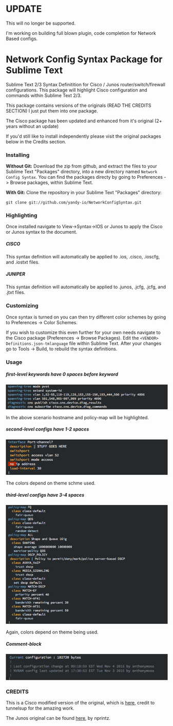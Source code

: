 # UPDATE

This will no longer be supported.

I'm working on building full blown plugin, code completion for Network Based configs.

# Network Config Syntax Package for Sublime Text

Sublime Text 2/3 Syntax Definitition for Cisco / Junos router/switch/firewall configurations. This package will highlight Cisco configuration and commands within Sublime Text 2/3.

This package contains versions of the originals (READ THE CREDITS SECTION) I just put them into one package.

The Cisco package has been updated and enhanced from it's original (2+ years without an update)

If you'd still like to install independently please visit the original packages below in the Credits section.

### Installing

**Without Git:** Download the zip from github, and extract the files to your Sublime Text "Packages" directory, into a new directory named `Network Config Syntax`. You can find the packages directy by going to Preferences -> Browse packages, within Sublime Text.

**With Git:** Clone the repository in your Sublime Text "Packages" directory:

    git clone git://github.com/yandy-io/NetworkConfigSyntax.git

### Highlighting
Once installed navigate to View->Syntax->IOS or Junos to apply the Cisco or Junos syntax to the document.

##### CISCO
This syntax definition will automatically be applied to .ios, .cisco, .ioscfg, and .iostxt files.

##### JUNIPER
This syntax definition will automatically be applied to .junos, .jcfg, .jcfg, and .jtxt files.

### Customizing
Once <NETWORK> syntax is turned on you can then try different color schemes by going to Preferences -> Color Schemes.

If you wish to customize this even further for your own needs navigate to the Cisco package (Preferences -> Browse Packages). Edit the `<VENDOR> Definitions.json-tmlanguage` file within Sublime Text. After your changes go to Tools -> Build, to rebuild the syntax definitions.

### Usage

##### first-level keywords have 0 spaces before keyword

![first-level](images/first-level.png)

In the above scenario hostname and policy-map will be highlighted.

##### second-level configs have 1-2 spaces

![second-level](images/second-level.png)

The colors depend on theme schme used.

##### third-level configs have 3-4 spaces

![third-level](images/third-level.png)

Again, colors depend on theme being used.

##### Comment-block

![comment-block](images/comment-block.png)

### CREDITS

This is a Cisco modified version of the original, which is <a href="https://github.com/tunnelsup/sublime-cisco-syntax" target="_blank">here</a>, credit to tunnelsup for the amazing work.

The Junos original can be found <a href="https://github.com/nprintz/junos-sublime-pkg" target="_blank">here</a>, by nprintz.